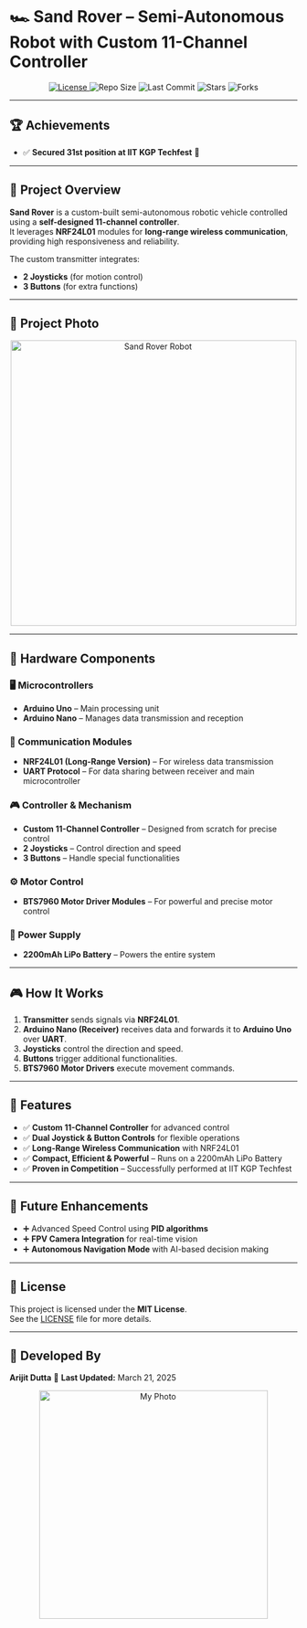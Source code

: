 # 🏎️ Sand Rover – Semi-Autonomous Robot with Custom 11-Channel Controller

<p align="center">
  <a href="LICENSE">
    <img src="https://img.shields.io/github/license/ArijitDutta96395/Sand_Rover" alt="License">
  </a>
  <img src="https://img.shields.io/github/repo-size/ArijitDutta96395/Sand_Rover" alt="Repo Size">
  <img src="https://img.shields.io/github/last-commit/ArijitDutta96395/Sand_Rover" alt="Last Commit">
  <img src="https://img.shields.io/github/stars/ArijitDutta96395/Sand_Rover?style=social" alt="Stars">
  <img src="https://img.shields.io/github/forks/ArijitDutta96395/Sand_Rover?style=social" alt="Forks">
</p>

---

## 🏆 Achievements
- ✅ **Secured 31st position at IIT KGP Techfest** 🎉

---

## 📌 Project Overview
**Sand Rover** is a custom-built semi-autonomous robotic vehicle controlled using a **self-designed 11-channel controller**.  
It leverages **NRF24L01** modules for **long-range wireless communication**, providing high responsiveness and reliability.

The custom transmitter integrates:
- **2 Joysticks** (for motion control)
- **3 Buttons** (for extra functions)

---

## 📸 Project Photo
<p align="center">
  <img src="images/img2.png" alt="Sand Rover Robot" width="500">
</p>

---

## 🔧 Hardware Components

### 🖥 Microcontrollers
- **Arduino Uno** – Main processing unit  
- **Arduino Nano** – Manages data transmission and reception  

### 📡 Communication Modules
- **NRF24L01 (Long-Range Version)** – For wireless data transmission  
- **UART Protocol** – For data sharing between receiver and main microcontroller  

### 🎮 Controller & Mechanism
- **Custom 11-Channel Controller** – Designed from scratch for precise control  
- **2 Joysticks** – Control direction and speed  
- **3 Buttons** – Handle special functionalities  

### ⚙️ Motor Control
- **BTS7960 Motor Driver Modules** – For powerful and precise motor control  

### 🔋 Power Supply
- **2200mAh LiPo Battery** – Powers the entire system  

---

## 🎮 How It Works
1. **Transmitter** sends signals via **NRF24L01**.
2. **Arduino Nano (Receiver)** receives data and forwards it to **Arduino Uno** over **UART**.
3. **Joysticks** control the direction and speed.
4. **Buttons** trigger additional functionalities.
5. **BTS7960 Motor Drivers** execute movement commands.

---

## 📌 Features
- ✅ **Custom 11-Channel Controller** for advanced control
- ✅ **Dual Joystick & Button Controls** for flexible operations
- ✅ **Long-Range Wireless Communication** with NRF24L01
- ✅ **Compact, Efficient & Powerful** – Runs on a 2200mAh LiPo Battery
- ✅ **Proven in Competition** – Successfully performed at IIT KGP Techfest

---

## 🚀 Future Enhancements
- ➕ Advanced Speed Control using **PID algorithms**
- ➕ **FPV Camera Integration** for real-time vision
- ➕ **Autonomous Navigation Mode** with AI-based decision making

---

## 📜 License
This project is licensed under the **MIT License**.  
See the [LICENSE](LICENSE) file for more details.

---

## 🔧 Developed By
**Arijit Dutta**
📅 **Last Updated:** March 21, 2025
<p align="center">
  <img src="images/img1.png" alt="My Photo" width="400">
</p>
